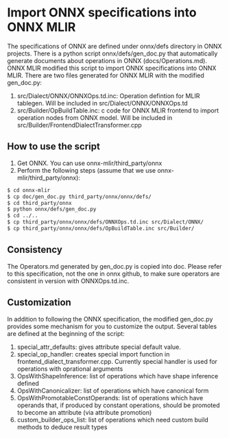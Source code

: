 # Import ONNX specifications into ONNX MLIR
The specifications of ONNX are defined under onnx/defs directory in ONNX projects. 
There is a python script onnx/defs/gen_doc.py that automatically generate documents about operations in ONNX (docs/Operations.md). 
ONNX MLIR modified this script to import ONNX specifications into ONNX MLIR. There are two files generated for ONNX MLIR with the modified gen_doc.py:
1. src/Dialect/ONNX/ONNXOps.td.inc: Operation defintion for MLIR tablegen. Will be included in src/Dialect/ONNX/ONNXOps.td
2. src/Builder/OpBuildTable.inc: c code for ONNX MLIR frontend to import operation nodes from ONNX model. Will be included in src/Builder/FrontendDialectTransformer.cpp

## How to use the script
1. Get ONNX. You can use onnx-mlir/third_party/onnx
2. Perform the following steps (assume that we use onnx-mlir/third_party/onnx):
```bash
$ cd onnx-mlir
$ cp doc/gen_doc.py third_party/onnx/onnx/defs/
$ cd third_party/onnx
$ python onnx/defs/gen_doc.py
$ cd ../..
$ cp third_party/onnx/onnx/defs/ONNXOps.td.inc src/Dialect/ONNX/
$ cp third_party/onnx/onnx/defs/OpBuildTable.inc src/Builder/
```

## Consistency
The Operators.md generated by gen_doc.py is copied into doc. Please refer to this specification, not the one in onnx github, to make sure operators are consistent in version with ONNXOps.td.inc.

## Customization
In addition to following the ONNX specification, the modified gen_doc.py provides some mechanism for you to customize the output. 
Several tables are defined at the beginning of the script:
1. special_attr_defaults: gives attribute special default value.
2. special_op_handler: creates special import function in frontend_dialect_transformer.cpp. Currently special handler is used for operations with oprational arguments
3. OpsWithShapeInference: list of operations which have shape inference defined
4. OpsWithCanonicalizer: list of operations which have canonical form
5. OpsWithPromotableConstOperands: list of operations which have operands that, if produced by constant operations, should be promoted to become an attribute (via attribute promotion)
6. custom_builder_ops_list: list of operations which need custom build methods to deduce result types
